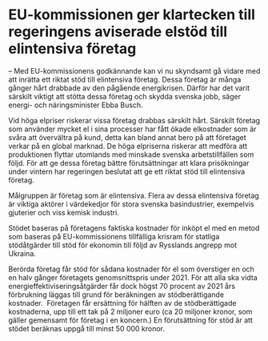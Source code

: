 # EU-kommissionen ger klartecken till regeringens aviserade elstöd till elintensiva företag

– Med EU-kommissionens godkännande kan vi nu skyndsamt gå vidare med att inrätta ett riktat stöd till elintensiva företag. Dessa företag är många gånger hårt drabbade av den pågående energikrisen. Därför har det varit särskilt viktigt att stötta dessa företag och skydda svenska jobb, säger energi- och näringsminister Ebba Busch.

Vid höga elpriser riskerar vissa företag drabbas särskilt hårt. Särskilt företag som använder mycket el i sina processer har fått ökade elkostnader som är svåra att övervältra på kund, detta kan bland annat bero på att företaget verkar på en global marknad. De höga elpriserna riskerar att medföra att produktionen flyttar utomlands med minskade svenska arbetstillfällen som följd. För att ge dessa företag bättre förutsättningar att klara prisökningar under vintern har regeringen beslutat att ge ett riktat stöd till elintensiva företag.

Målgruppen är företag som är elintensiva. Flera av dessa elintensiva företag är viktiga aktörer i värdekedjor för stora svenska basindustrier, exempelvis gjuterier och viss kemisk industri.

Stödet baseras på företagens faktiska kostnader för inköpt el med en metod som baseras på EU-kommissionens tillfälliga krisram för statliga stödåtgärder till stöd för ekonomin till följd av Rysslands angrepp mot Ukraina.

Berörda företag får stöd för sådana kostnader för el som överstiger en och en halv gånger företagets genomsnittspris under 2021. För att alla ska vidta energieffektiviseringsåtgärder får dock högst 70 procent av 2021 års förbrukning läggas till grund för beräkningen av stödberättigande kostnader.  Företagen får ersättning för hälften av de stödberättigade kostnaderna, upp till ett tak på 2 miljoner euro (ca 20 miljoner kronor, som gäller gemensamt för företag i en koncern.) En förutsättning för stöd är att stödet beräknas uppgå till minst 50 000 kronor.

